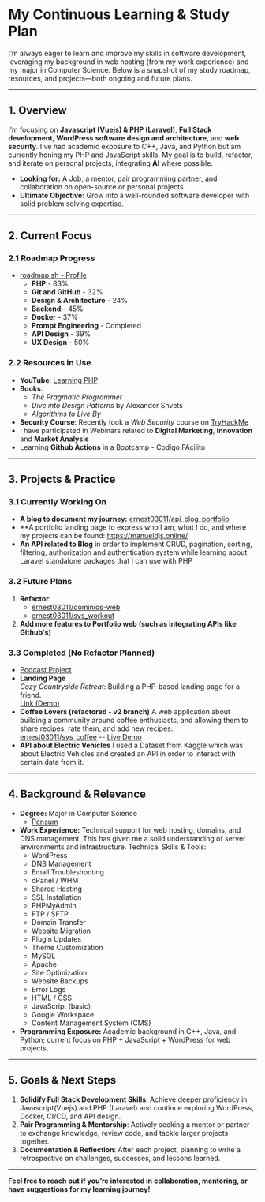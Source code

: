 # My Continuous Learning & Study Plan

I’m always eager to learn and improve my skills in software development, leveraging my background in web hosting (from my work experience) and my major in Computer Science. Below is a snapshot of my study roadmap, resources, and projects—both ongoing and future plans.

---

## 1. Overview

I’m focusing on **Javascript (Vuejs) & PHP (Laravel)**, **Full Stack development**, **WordPress** **software design and architecture**, and **web security**. I’ve had academic exposure to C++, Java, and Python but am currently honing my PHP and JavaScript skills. My goal is to build, refactor, and iterate on personal projects, integrating **AI** where possible.

- **Looking for:** A Job, a mentor, pair programming partner, and collaboration on open-source or personal projects.
- **Ultimate Objective:** Grow into a well-rounded software developer with solid problem solving expertise.

---

## 2. Current Focus

### 2.1 Roadmap Progress
- [roadmap.sh - Profile](https://roadmap.sh/u/ernest03011)
  - **PHP** - 83%  
  - **Git and GitHub** - 32%  
  - **Design & Architecture** - 24%  
  - **Backend** - 45%  
  - **Docker** - 37%
  - **Prompt Engineering** - Completed
  - **API Design** - 39%
  - **UX Design** - 50%

### 2.2 Resources in Use
- **YouTube**: [Learning PHP](https://www.youtube.com/playlist?list=PLr3d3QYzkw2xabQRUpcZ_IBk9W50M9pe-)
- **Books**:  
  - *The Pragmatic Programmer*  
  - *Dive into Design Patterns* by Alexander Shvets
  - *Algorithms to Live By* 
- **Security Course**: Recently took a *Web Security* course on [TryHackMe](https://tryhackme.com/)
- I have participated in Webinars related to **Digital Marketing**, **Innovation** and **Market Analysis**
- Learning **Github Actions** in a Bootcamp - Codigo FAcilito 

---

## 3. Projects & Practice

### 3.1 Currently Working On
- **A blog to document my journey:** [ernest03011/api_blog_portfolio](https://github.com/ernest03011/api_blog_portfolio)
- **A portfolio landing page to express who I am, what I do, and where my projects can be found: https://manueldjs.online/
- **An API related to Blog** in order to implement CRUD, pagination, sorting, filtering, authorization and authentication system while learning about Laravel standalone packages that I can use with PHP

 
### 3.2 Future Plans 
1. **Refactor**:  
   - [ernest03011/dominios-web](https://github.com/ernest03011/dominios-web)  
   - [ernest03011/sys_workout](https://github.com/ernest03011/sys_workout/tree/master)
2. **Add more features to Portfolio web (such as integrating APIs like Github's)**  

### 3.3 Completed (No Refactor Planned)
- [Podcast Project](https://pod.manueldjs.online/)
- **Landing Page**  
  *Cozy Countryside Retreat*: Building a PHP-based landing page for a friend.  
  [Link (Demo)](https://hc.manueldjs.online/)
- **Coffee Lovers (refactored - v2 branch)**
  A web application about building a community around coffee enthusiasts, and allowing them to
  share recipes, rate them, and add new recipes.  
 [ernest03011/sys_coffee](https://github.com/ernest03011/sys_coffee) -- [Live Demo](https://cafe.manueldjs.online/)
- **API about Electric Vehicles**
  I used a Dataset from Kaggle which was about Electric Vehicles and created an API in order to interact with certain data from it. 

---

## 4. Background & Relevance

- **Degree:** Major in Computer Science  
  - [Pensum](https://soft.uasd.edu.do/PensumGrado/?periodoV=999999&programa=P-INFO&plan=200820&nivel=GR)  
- **Work Experience:** Technical support for web hosting, domains, and DNS management. This has given me a solid understanding of server environments and infrastructure. Technical Skills & Tools:
    - WordPress
    - DNS Management
    - Email Troubleshooting
    - cPanel / WHM
    - Shared Hosting
    - SSL Installation
    - PHPMyAdmin
    - FTP / SFTP
    - Domain Transfer
    - Website Migration
    - Plugin Updates
    - Theme Customization
    - MySQL
    - Apache
    - Site Optimization
    - Website Backups
    - Error Logs
    - HTML / CSS
    - JavaScript (basic)
    - Google Workspace
    - Content Management System (CMS)    
- **Programming Exposure:** Academic background in C++, Java, and Python; current focus on PHP + JavaScript + WordPress for web projects.

---

## 5. Goals & Next Steps

1. **Solidify Full Stack Development Skills**: Achieve deeper proficiency in Javascript(Vuejs) and PHP (Laravel) and continue exploring WordPress, Docker, CI/CD, and API design.  
2. **Pair Programming & Mentorship**: Actively seeking a mentor or partner to exchange knowledge, review code, and tackle larger projects together.  
3. **Documentation & Reflection**: After each project, planning to write a retrospective on challenges, successes, and lessons learned.

---

**Feel free to reach out if you’re interested in collaboration, mentoring, or have suggestions for my learning journey!**  
